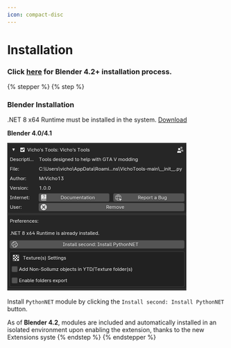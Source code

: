 ```yaml
---
icon: compact-disc
---
```


# Installation

### Click [here](blender-4.2+.md) for Blender 4.2+ installation process.

{% stepper %}
{% step %}
### Blender Installation

.NET 8 x64 Runtime must be installed in the system. [Download](https://dotnet.microsoft.com/en-us/download/dotnet/thank-you/runtime-desktop-8.0.8-windows-x64-installer)

**Blender 4.0/4.1**

![](<../../../../../.gitbook/assets/image (2) (2).png>)

Install `PythonNET` module by clicking the `Install second: Install PythonNET` button.

As of **Blender 4.2**, modules are included and automatically installed in an isolated environment upon enabling the extension, thanks to the new Extensions syste
{% endstep %}
{% endstepper %}
